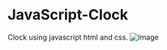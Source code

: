 # JavaScript-Clock
  Clock using javascript html and css.
![Image](https://user-images.githubusercontent.com/43077165/127734156-e0db42af-6516-4dd5-87f8-a2745c227bf2.png)
